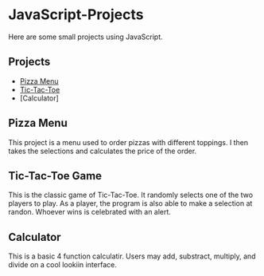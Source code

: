 # JavaScript-Projects
Here are some small projects using JavaScript.

## Projects

- [Pizza Menu](https://github.com/xavieruxchamp/JavaScript-Projects/tree/main/Basic%20JavaScript%20Projects/Pizza_Project)
- [Tic-Tac-Toe](https://github.com/xavieruxchamp/JavaScript-Projects/blob/main/Basic%20JavaScript%20Projects/Tic%20Tac%20Toe/TicTacToe.html)
- [Calculator]

## Pizza Menu
This project is a menu used to order pizzas with different toppings. I then takes the selections and calculates the price of the order.

## Tic-Tac-Toe Game
This is the classic game of Tic-Tac-Toe. It randomly selects one of the two players to play. As a player, the  program is also able to make a selection at randon. Whoever wins is celebrated with an alert. 

## Calculator
This is a basic 4 function calculatir. Users may add, substract, multiply, and divide on a cool lookiin interface.
